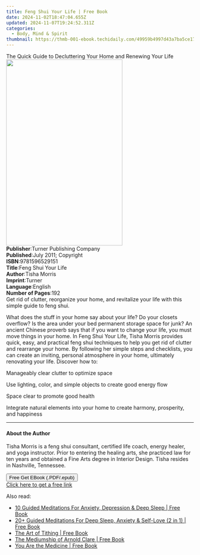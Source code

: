 ```yaml
---
title: Feng Shui Your Life | Free Book
date: 2024-11-02T18:47:04.655Z
updated: 2024-11-07T19:24:52.311Z
categories:
  - Body, Mind & Spirit
thumbnail: https://thmb-001-ebook.techidaily.com/49959b4997d43a7ba5ce17f8405181001cd0953ea576df822832e35c97dc189d.jpg
---
```

<main id="book-container">
  <div class="flex flex-col">
    <div class="book-brief flex-1 py-6 px-4 sm:p-6 md:py-10 md:px-8">
      <!-- brief-->
      <div class="book-brief-main">
        The Quick Guide to Decluttering Your Home and Renewing Your Life
      </div>
    </div>
    <div
      class="book-meta-info flex-1 grid gap-4 col-start-1 col-end-3 row-start-1 sm:mb-6 sm:grid-cols-4 lg:gap-6 lg:col-start-2 lg:row-end-6 lg:row-span-6 lg:mb-0"
    >
      <div
        class="book-meta-info-left place-content-center mt-4 p-4 text-sm leading-6 col-start-2 col-span-2 dark:text-slate-400"
      >
        <img
          class="w-full h-500 object-cover rounded-lg sm:h-255 sm:col-span-2 lg:col-span-full"
          src="https://img-001-ebook.techidaily.com/445c009d88d9d68cf69ff2f1cbd97c05884f291d277b0f7496ab4a6a87e73238.jpg"
          alt=""
          width="312"
          height="500"
        />
      </div>
      <div
        class="book-meta-info-right mt-2 col-start-1 row-start-2 col-span-3 self-center"
      >
        <!-- meta data  -->
        <div class="flex flex-col px-4 md:px-8">
          <div class="flex-1">
            <strong>Publisher</strong>:<span class="px-2"
              >Turner Publishing Company</span
            >
          </div>
          <div class="flex-1">
            <strong>Published</strong>:<span class="px-2"
              >July 2011; Copyright</span
            >
          </div>
          <div class="flex-1">
            <strong>ISBN</strong>:<span class="px-2">9781596529151</span>
          </div>
          <div class="flex-1">
            <strong>Title</strong>:<span class="px-2">Feng Shui Your Life</span>
          </div>
          <div class="flex-1">
            <strong>Author</strong>:<span class="px-2">Tisha Morris</span>
          </div>
          <div class="flex-1">
            <strong>Imprint</strong>:<span class="px-2">Turner</span>
          </div>
          <div class="flex-1">
            <strong>Language</strong>:<span class="px-2">English</span>
          </div>
          <div class="flex-1">
            <strong>Number of Pages</strong>:<span class="px-2">192</span>
          </div>
        </div>
      </div>
    </div>
    <div class="book-description flex-1 py-6 px-4 sm:p-6 md:py-10 md:px-8">
      <div class="book-description-main">
        <div accordion-content="" id="description">
          Get rid of clutter, reorganize your home, and revitalize your life
          with this simple guide to feng shui.
          <p>
            What does the stuff in your home say about your life? Do your
            closets overflow? Is the area under your bed permanent storage space
            for junk? An ancient Chinese proverb says that if you want to change
            your life, you must move things in your home. In Feng Shui Your
            Life, Tisha Morris provides quick, easy, and practical feng shui
            techniques to help you get rid of clutter and rearrange your home.
            By following her simple steps and checklists, you can create an
            inviting, personal atmosphere in your home, ultimately renovating
            your life. Discover how to:
          </p>
          <p>Manageably clear clutter to optimize space</p>
          <p>
            Use lighting, color, and simple objects to create good energy flow
          </p>
          <p>Space clear to promote good health</p>
          <p>
            Integrate natural elements into your home to create harmony,
            prosperity, and happiness
          </p>
        </div>
        <div class="accordion-fader"></div>
      </div>
    </div>
    <div class="book-excerpts flex-1 py-6 px-4 sm:p-6 md:py-10 md:px-8">
      <!-- excerpts-->
      <div class="book-excerpts-main">
        <hr />
        <h4 class="placeholder placeholder-heading">
          <span>About the Author</span>
        </h4>
        <p>
          Tisha Morris is a feng shui consultant, certified life coach, energy
          healer, and yoga instructor. Prior to entering the healing arts, she
          practiced law for ten years and obtained a Fine Arts degree in
          Interior Design. Tisha resides in Nashville, Tennessee.
        </p>
      </div>
    </div>
    <div
      class="book-about-author flex-1 py-6 px-4 sm:p-6 md:py-10 md:px-8"
    ></div>
    <div class="book-free-get flex-1 py-6 px-4 sm:p-6 md:py-10 md:px-8">
      <button
        id="btn-free-get"
        class="bg-blue-500 hover:bg-blue-700 text-white font-bold py-2 px-4 rounded"
      >
        Free Get EBook (.PDF/.epub)
      </button>
      <div id="countdown-display" class="px-2 text-lg mt-2"></div>
      <a
        id="free-link"
        class="hidden bg-blue-500 hover:bg-blue-700 text-white font-bold py-2 px-4 rounded"
        href="https://www.ebooks.com/en-us/book/96498411/feng-shui-your-life/tisha-morris/"
        target="_blank"
        >Click here to get a free link</a
      >
    </div>
    <script>
      let countdownTime = 0;
      let countdownInterval = null;
      document
        .getElementById('btn-free-get')
        .addEventListener('click', startCountdown);
      function startCountdown() {
        countdownTime = new Date().getTime() + 60000 * 3;
        countdownInterval = setInterval(updateCountdown, 1000);
        document.getElementById('btn-free-get').disabled = true;
        document
          .getElementById('btn-free-get')
          .classList.add('bg-gray-500', 'cursor-not-allowed');
      }
      function updateCountdown() {
        let currentTime = new Date().getTime();
        let timeLeft = countdownTime - currentTime;
        let secondsLeft = Math.floor(timeLeft / 1000);
        document.getElementById('countdown-display').innerHTML =
          `Remaining time: ${secondsLeft} seconds.`;
        if (secondsLeft <= 0) {
          clearInterval(countdownInterval);
          document.getElementById('btn-free-get').classList.add('hidden');
          document.getElementById('free-link').classList.remove('hidden');
          document.getElementById('countdown-display').innerHTML = '';
        }
      }
    </script>
  </div>
</main>

<ins class="adsbygoogle"
      style="display:block"
      data-ad-client="ca-pub-7571918770474297"
      data-ad-slot="8358498916"
      data-ad-format="auto"
      data-full-width-responsive="true"></ins>
    

<span class="atpl-alsoreadstyle">Also read:</span>
<div><ul>
<li><a href="https://novels-ebooks.techidaily.com/210313430-9781778320125-10-guided-meditations-for-anxiety-depression-deep-sleep/"><u>10 Guided Meditations For Anxiety, Depression & Deep Sleep | Free Book</u></a></li>
<li><a href="https://novels-ebooks.techidaily.com/210313522-9781778320156-20-guided-meditations-for-deep-sleep-anxiety-self-love-2-in-1/"><u>20+ Guided Meditations For Deep Sleep, Anxiety & Self-Love (2 in 1) | Free Book</u></a></li>
<li><a href="https://novels-ebooks.techidaily.com/210313645-9781722526672-the-art-of-tithing/"><u>The Art of Tithing | Free Book</u></a></li>
<li><a href="https://novels-ebooks.techidaily.com/210313503-9781908421524-the-mediumship-of-arnold-clare/"><u>The Mediumship of Arnold Clare | Free Book</u></a></li>
<li><a href="https://novels-ebooks.techidaily.com/210313844-9781401963514-you-are-the-medicine/"><u>You Are the Medicine | Free Book</u></a></li>
</ul></div>

